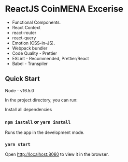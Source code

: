 # ReactJS CoinMENA Excerise

- Functional Components.
- React Context
- react-router
- react-query
- Emotion (CSS-in-JS).
- Webpack bundler
- Code Quality - Prettier
- ESLint - Recommended, Prettier/React
- Babel - Transpiler

## Quick Start

  Node - v16.5.0
  
  In the project directory, you can run:

  Install all dependencies
  
  ### `npm install` or `yarn install`
  
  
  Runs the app in the development mode.
  
  ### `yarn start`

Open [http://localhost:8080](http://localhost:8080) to view it in the browser.
